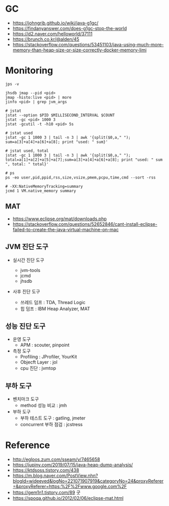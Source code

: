 # GC

* <https://johngrib.github.io/wiki/java-g1gc/>
* <https://findanyanswer.com/does-g1gc-stop-the-world>
* <https://d2.naver.com/helloworld/37111>
* <https://brunch.co.kr/@alden/45>
* <https://stackoverflow.com/questions/53451103/java-using-much-more-memory-than-heap-size-or-size-correctly-docker-memory-limi>

# Monitoring

```
jps -v

jhsdb jmap --pid <pid>
jmap -histo:live <pid> | more
jinfo <pid> | grep jvm_args

# jstat
jstat --option $PID $MILLISECOND_INTERVAL $COUNT
jstat -gc <pid> 1000 3
jstat -gcutil -t -h10 <pid> 5s

# jstat used
jstat -gc 1 1000 3 | tail -n 3 | awk '{split($0,a," "); sum=a[3]+a[4]+a[6]+a[8]; print "used: " sum}'

# jstat used, total
jstat -gc 1 1000 3 | tail -n 3 | awk '{split($0,a," "); total=a[1]+a[2]+a[5]+a[7];sum=a[3]+a[4]+a[6]+a[8]; print "used: " sum ", total: " total}'

# ps
ps -eo user,pid,ppid,rss,size,vsize,pmem,pcpu,time,cmd --sort -rss

# -XX:NativeMemoryTracking=summary
jcmd 1 VM.native_memory summary
```

## MAT

* <https://www.eclipse.org/mat/downloads.php>
* <https://stackoverflow.com/questions/52652846/cant-install-eclipse-failed-to-create-the-java-virtual-machine-on-mac>

## JVM 진단 도구

* 실시간 진단 도구
  * jvm-tools
  * jcmd
  * jhsdb

* 사후 진단 도구
  * 쓰레드 덤프 : TDA, Thread Logic
  * 힙 덤프 : IBM Heap Analyzer, MAT

## 성능 진단 도구

* 운영 도구
  * APM : scouter, pinpoint
* 측정 도구
  * Profiling : JProfiler, YourKit
  * Objecft Layer : jol
  * cpu 진단 : jvmtop

## 부하 도구
* 벤치마크 도구
  * method 성능 비교 : jmh
* 부하 도구
  * 부하 테스트 도구 : gatling, jmeter
  * concurrent 부하 점검 : jcstress

# Reference

* <http://egloos.zum.com/sseam/v/7465658>
* <https://jupiny.com/2019/07/15/java-heap-dump-analysis/>
* <https://ktdsoss.tistory.com/438>
* <https://m.blog.naver.com/PostView.nhn?blogId=wideeyed&logNo=221071907919&categoryNo=24&proxyReferer=&proxyReferer=https:%2F%2Fwww.google.com%2F>
* <https://gem1n1.tistory.com/89> 굿
* <https://spoqa.github.io/2012/02/06/eclipse-mat.html>
